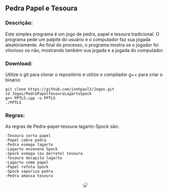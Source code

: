 ## Pedra Papel e Tesoura

### Descrição:

Este simples programa é um jogo de pedra, papel e tesoura tradicional.
O programa pede um palpite do usuário e o computador faz sua jogada aleatóriamente.
Ao final do processo, o programa mostra se o jogador foi vitorioso ou não, mostrando também sua jogada e a jogada do computador.

### Download:

Utilize o git para clonar o repositório e utilize o compilador g++ para criar o binário:

    git clone https://github.com/jonhpaul5/Jogos.git
    cd Jogos/PedraPapelTesouraLagartoSpock 
    g++ PPTLS.cpp -o PPTLS
    ./PPTLS

### Regras:
As regras de Pedra-papel-tesoura-lagarto-Spock são:

    -Tesoura corta papel
    -Papel cobre pedra
    -Pedra esmaga lagarto
    -Lagarto envenena Spock
    -Spock esmaga (ou derrete) tesoura
    -Tesoura decapita lagarto
    -Lagarto come papel
    -Papel refuta Spock
    -Spock vaporiza pedra
    -Pedra amassa tesoura
<div align="center">
    <img style="border-radius:50px;" src="https://suricatodigital.com/wp-content/uploads/2020/03/sheldon-cooper-em-pedra-papel-tesoura-lagarto-spock.jpg">
</.div>
